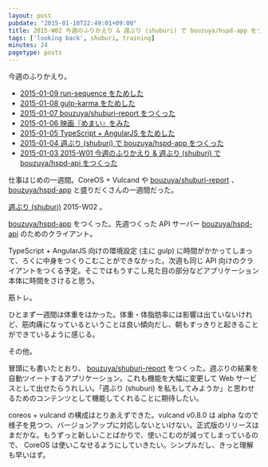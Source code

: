 ```yaml
---
layout: post
pubdate: "2015-01-10T22:49:01+09:00"
title: 2015-W02 今週のふりかえり & 週ぶり (shuburi) で bouzuya/hspd-app をつくった
tags: ['looking back', shuburi, training]
minutes: 24
pagetype: posts
---
```

今週のふりかえり。

- [2015-01-09 run-sequence をためした][2015-01-09]
- [2015-01-08 gulp-karma をためした][2015-01-08]
- [2015-01-07 bouzuya/shuburi-report をつくった][2015-01-07]
- [2015-01-06 映画『めまい』をみた][2015-01-06]
- [2015-01-05 TypeScript + AngularJS をためした][2015-01-05]
- [2015-01-04 週ぶり (shuburi) で bouzuya/hspd-app をつくった][2015-01-04]
- [2015-01-03 2015-W01 今週のふりかえり & 週ぶり (shuburi) で bouzuya/hspd-api をつくった][2015-01-03]

仕事はじめの一週間。CoreOS + Vulcand や [bouzuya/shuburi-report][] 、[bouzuya/hspd-app][] と盛りだくさんの一週間だった。

[週ぶり (shuburi)][shuburi] 2015-W02 。

[bouzuya/hspd-app][] をつくった。先週つくった API サーバー [bouzuya/hspd-api][] のためのクライアント。

TypeScript + AngularJS 向けの環境設定 (主に gulp) に時間がかかってしまって、ろくに中身をつくりこむことができなかった。次週も同じ API 向けのクライアントをつくる予定。そこではもうすこし見た目の部分などアプリケーション本体に時間をさけると思う。

筋トレ。

ひとまず一週間は体重をはかった。体重・体脂肪率には影響は出ていないけれど、筋肉痛になっているということは良い傾向だし、朝もすっきりと起きることができているように感じる。

その他。

冒頭にも書いたとおり、 [bouzuya/shuburi-report][] をつくった。週ぶりの結果を自動ツイートするアプリケーション。これも機能を大幅に変更して Web サービスとして出せたらうれしい。「週ぶり (shuburi) を私もしてみようか」と思わせるためのコンテンツとして機能してくれることに期待したい。

coreos + vulcand の構成はとりあえずできた。vulcand v0.8.0 は alpha なので様子を見つつ、バージョンアップに対応しないといけない。正式版のリリースはまだかな。もうずっと新しいことばかりで、使いこむのが減ってしまっているので、 CoreOS は使いこなせるようにしていきたい。シンプルだし、きっと理解も早いはず。

[shuburi]: http://shuburi.org
[bouzuya/shuburi-report]: https://github.com/bouzuya/shuburi-report
[bouzuya/hspd-app]: https://github.com/bouzuya/hspd-app
[bouzuya/hspd-api]: https://github.com/bouzuya/hspd-api
[2015-01-09]: http://blog.bouzuya.net/2015/01/09/
[2015-01-08]: http://blog.bouzuya.net/2015/01/08/
[2015-01-07]: http://blog.bouzuya.net/2015/01/07/
[2015-01-06]: http://blog.bouzuya.net/2015/01/06/
[2015-01-05]: http://blog.bouzuya.net/2015/01/05/
[2015-01-04]: http://blog.bouzuya.net/2015/01/04/
[2015-01-03]: http://blog.bouzuya.net/2015/01/03/
